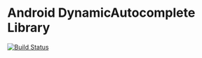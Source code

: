 Android DynamicAutocomplete Library
=============================
[![Build Status](https://travis-ci.org/slydeveloper/android-dynamic-autocomplete.svg?branch=master)](https://github.com/slydeveloper/android-dynamic-autocomplete)